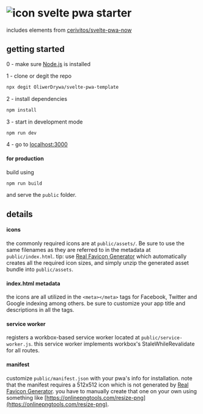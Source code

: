 ![icon](https://github.com/OliwerDrywa/svelte-pwa-template/blob/master/public/assets/favicon-32x32.png)
svelte pwa starter
=============

includes elements from [cerivitos/svelte-pwa-now](https://github.com/cerivitos/svelte-pwa-now)

## getting started

0 - make sure [Node.js](https://nodejs.org) is installed

1 - clone or degit the repo

```bash
npx degit OliwerDrywa/svelte-pwa-template
```

2 - install dependencies

```bash
npm install
```

3 - start in development mode

```bash
npm run dev
```

4 - go to [localhost:3000](http://localhost:3000)

#### for production

build using

```bash
npm run build
```

and serve the `public` folder.

## details

#### icons

the commonly required icons are at `public/assets/`. Be sure to use the same filenames as they are referred to in the metadata at `public/index.html`.
tip: use [Real Favicon Generator](https://realfavicongenerator.net/) which automatically creates all the required icon sizes, and simply unzip the generated asset bundle into `public/assets`.

#### index.html metadata

the icons are all utilized in the `<meta></meta>` tags for Facebook, Twitter and Google indexing among others. be sure to customize your app title and descriptions in all the tags.

#### service worker

registers a workbox-based service worker located at `public/service-worker.js`. this service worker implements workbox's StaleWhileRevalidate for all routes.

#### manifest

customize `public/manifest.json` with your pwa's info for installation. note that the manifest requires a 512x512 icon which is not generated by [Real Favicon Generator](https://realfavicongenerator.net/). you have to manually create that one on your own using something like [https://onlinepngtools.com/resize-png](https://onlinepngtools.com/resize-png).
